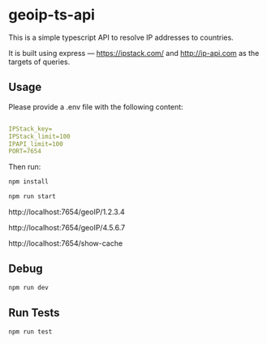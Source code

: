 # geoip-ts-api


This is a simple typescript API to resolve IP addresses to countries.

It is built using express — https://ipstack.com/ and http://ip-api.com as the targets of queries.
  

## Usage

Please provide a .env file with the following content:
  
```yaml

IPStack_key=
IPStack_limit=100
IPAPI_limit=100
PORT=7654

```

Then run:

```bash
npm install

npm run start
```

http://localhost:7654/geoIP/1.2.3.4
	
http://localhost:7654/geoIP/4.5.6.7
	
http://localhost:7654/show-cache


## Debug
  
```bash
npm run dev
```

  
## Run Tests

```bash
npm run test
```